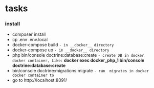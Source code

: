 # tasks

### install

- composer install
- cp .env .env.local 
- docker-compose build `- in __docker__ directory `
- docker-compose up    `- in __docker__ directory`
- php bin/console doctrine:database:create `- create DB in docker docker container, Like:` 
    __docker exec  docker_php_1 bin/console doctrine:database:create__
- bin/console doctrine:migrations:migrate `- run  migrates in docker docker container to`
- go to http://localhost:8091/ 
